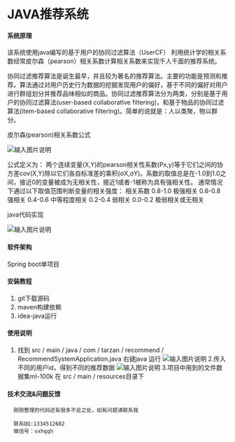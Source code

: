 # JAVA推荐系统

#### 系统原理
该系统使用java编写的基于用户的协同过滤算法（UserCF）
利用统计学的相关系数经常皮尔森（pearson）相关系数计算相关系数来实现千人千面的推荐系统。

协同过滤推荐算法是诞生最早，并且较为著名的推荐算法。主要的功能是预测和推荐。算法通过对用户历史行为数据的挖掘发现用户的偏好，基于不同的偏好对用户进行群组划分并推荐品味相似的商品。协同过滤推荐算法分为两类，分别是基于用户的协同过滤算法(user-based collaboratIve filtering)，和基于物品的协同过滤算法(item-based collaborative filtering)。简单的说就是：人以类聚，物以群分。

皮尔森(pearson)相关系数公式

![输入图片说明](https://images.gitee.com/uploads/images/2020/0731/193612_8dfc4af8_1981977.png "屏幕截图.png")

公式定义为： 两个连续变量(X,Y)的pearson相关性系数(Px,y)等于它们之间的协方差cov(X,Y)除以它们各自标准差的乘积(σX,σY)。系数的取值总是在-1.0到1.0之间，接近0的变量被成为无相关性，接近1或者-1被称为具有强相关性。
通常情况下通过以下取值范围判断变量的相关强度：
相关系数          0.8-1.0     极强相关
                 0.6-0.8     强相关
                 0.4-0.6     中等程度相关
                 0.2-0.4     弱相关
                 0.0-0.2     极弱相关或无相关

java代码实现

![输入图片说明](https://images.gitee.com/uploads/images/2020/0731/195616_1a98b43e_1981977.png "屏幕截图.png")

#### 软件架构
Spring boot单项目

#### 安装教程

1.  git下载源码
2.  maven构建依赖
3.  idea-java运行
#### 使用说明

1. 找到  src / main / java / com / tarzan / recommend / RecommendSystemApplication.java  右键java 运行
![输入图片说明](https://images.gitee.com/uploads/images/2021/0513/134117_2e95c3e7_1981977.png "屏幕截图.png")
2.传入不同的用户id，得到不同的推荐数据
![输入图片说明](https://images.gitee.com/uploads/images/2021/0513/134306_fc20dd60_1981977.png "屏幕截图.png")
3.项目中用到的文件数据集ml-100k 在 src / main / resources目录下

#### 技术交流&问题反馈

      刚刚整理的代码还有很多不足之处，如有问题请联系我

      联系QQ:1334512682 
      微信号：vxhqqh



